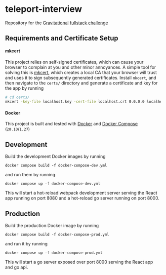# teleport-interview

Repository for the [Gravitational](https://goteleport.com/) [fullstack challenge](https://github.com/gravitational/careers/blob/master/challenges/fullstack/dashboard.pdf)

## Requirements and Certificate Setup

#### mkcert

This project relies on self-signed certificates, which can cause your browser to complain at you and other minor annoyances. A simple tool for solving this is [mkcert](https://github.com/FiloSottile/mkcert), which creates a local CA that your browser will trust and uses it to sign subsequently generated certificates. Install `mkcert`, and then navigate to the `certs/` directory and generate a certificate and key for the app by running

```bash
# cd certs/
mkcert -key-file localhost.key -cert-file localhost.crt 0.0.0.0 localhost 127.0.0.1 ::1
```

#### Docker

This project is built and tested with [Docker](https://www.docker.com/get-started) and [Docker Compose](https://docs.docker.com/compose/) (`20.10`/`1.27`)

## Development

Build the development Docker images by running

```
docker compose build -f docker-compose-dev.yml
```

and run them by running

```
docker compose up -f docker-compose-dev.yml
```

This will start a hot-reload webpack development server serving the React app running on port 8080 and a hot-reload go server running on port 8000.

## Production

Build the production Docker image by running

```
docker compose build -f docker-compose-prod.yml
```

and run it by running

```
docker compose up -f docker-compose-prod.yml
```

This will start a go server exposed over port 8000 serving the React app and go api.
